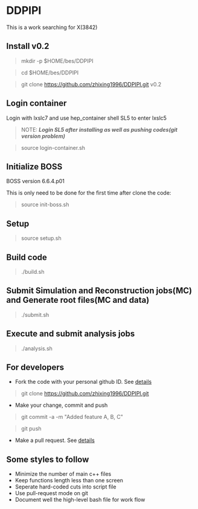 # DDPIPI

This is a work searching for X(3842)

## Install v0.2

> mkdir -p $HOME/bes/DDPIPI

> cd $HOME/bes/DDPIPI

> git clone https://github.com/zhixing1996/DDPIPI.git v0.2

## Login container

Login with lxslc7 and use hep_container shell SL5 to enter lxslc5

> NOTE: *****Login SL5 after installing as well as pushing codes(git version problem)*****

> source login-container.sh

## Initialize BOSS

BOSS version 6.6.4.p01

This is only need to be done for the first time after clone the code:

> source init-boss.sh

## Setup

> source setup.sh

## Build code

> ./build.sh

## Submit Simulation and Reconstruction jobs(MC) and Generate root files(MC and data)

> ./submit.sh

## Execute and submit analysis jobs

> ./analysis.sh

## For developers 
 
- Fork the code with your personal github ID. See [details](https://help.github.com/articles/fork-a-repo/)
 
> git clone https://github.com/zhixing1996/DDPIPI.git
 
- Make your change, commit and push
 
> git commit -a -m "Added feature A, B, C"
 
> git push
 
- Make a pull request. See [details](https://help.github.com/articles/using-pull-requests/)
 
## Some styles to follow 
- Minimize the number of main c++ files
- Keep functions length less than one screen
- Seperate hard-coded cuts into script file                                                                                                                                                              
- Use pull-request mode on git 
- Document well the high-level bash file for work flow 
